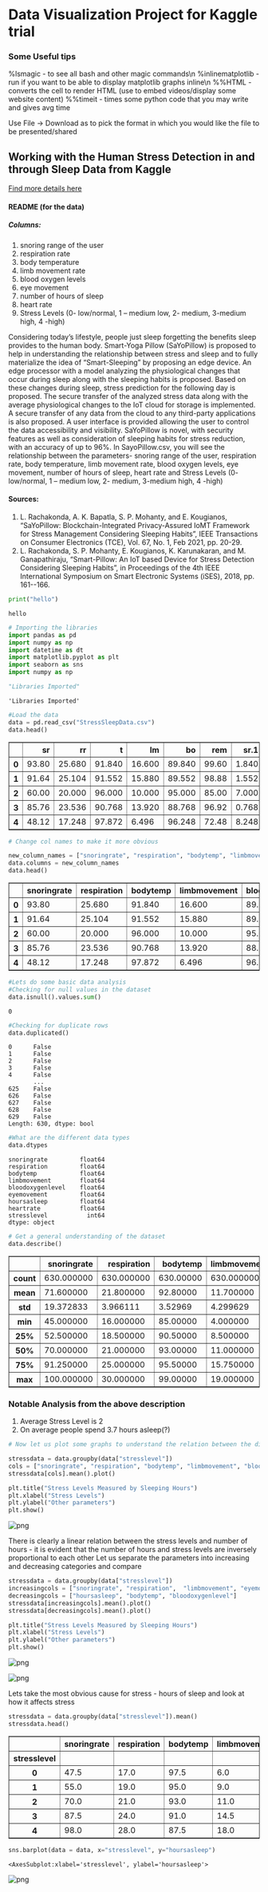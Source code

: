# Data Visualization Project for Kaggle trial

### Some Useful tips

%lsmagic - to see all bash and other magic commands\n
%inlinematplotlib  - run if you want to be able to display matplotlib graphs inline\n
%%HTML - converts the cell to render HTML (use to embed videos/display some website content)
%%timeit - times some python code that you may write and gives avg time
 
Use File -> Download as to pick the format in which you would like the file to be presented/shared

## Working with the Human Stress Detection in and through Sleep Data from Kaggle
[Find more details here](https://www.kaggle.com/datasets/laavanya/human-stress-detection-in-and-through-sleep)
#### README (for the data)

##### Columns: 
1. snoring range of the user
2. respiration rate
3. body temperature
4. limb movement rate
5. blood oxygen levels
6. eye movement
7. number of hours of sleep
8. heart rate
9. Stress Levels (0- low/normal, 1 – medium low, 2- medium, 3-medium high, 4 -high) 

Considering today’s lifestyle, people just sleep forgetting the benefits sleep provides to the human body. Smart-Yoga Pillow (SaYoPillow) is proposed to help in understanding the relationship between stress and sleep and to fully materialize the idea of “Smart-Sleeping” by proposing an edge device. An edge processor with a model analyzing the physiological changes that occur during sleep along with the sleeping habits is proposed. Based on these changes during sleep, stress prediction for the following day is proposed. The secure transfer of the analyzed stress data along with the average physiological changes to the IoT cloud for storage is implemented. A secure transfer of any data from the cloud to any third-party applications is also proposed. A user interface is provided allowing the user to control the data accessibility and visibility. SaYoPillow is novel, with security features as well as consideration of sleeping habits for stress reduction, with an accuracy of up to 96%.
In SayoPillow.csv, you will see the relationship between the parameters- snoring range of the user, respiration rate, body temperature, limb movement rate, blood oxygen levels, eye movement, number of hours of sleep, heart rate and Stress Levels (0- low/normal, 1 – medium low, 2- medium, 3-medium high, 4 -high) 

#### Sources:
1.	L. Rachakonda, A. K. Bapatla, S. P. Mohanty, and E. Kougianos, “SaYoPillow: Blockchain-Integrated Privacy-Assured IoMT Framework for Stress Management Considering Sleeping Habits”, IEEE Transactions on Consumer Electronics (TCE), Vol. 67, No. 1, Feb 2021, pp. 20-29.
2.	L. Rachakonda, S. P. Mohanty, E. Kougianos, K. Karunakaran, and M. Ganapathiraju, “Smart-Pillow: An IoT based Device for Stress Detection Considering Sleeping Habits”, in Proceedings of the 4th IEEE International Symposium on Smart Electronic Systems (iSES), 2018, pp. 161--166. 


```python
print("hello")
```

    hello
    


```python
# Importing the libraries
import pandas as pd
import numpy as np
import datetime as dt
import matplotlib.pyplot as plt
import seaborn as sns
import numpy as np

"Libraries Imported"
```




    'Libraries Imported'




```python
#Load the data
data = pd.read_csv("StressSleepData.csv")
data.head()
```




<div>
<style scoped>
    .dataframe tbody tr th:only-of-type {
        vertical-align: middle;
    }

    .dataframe tbody tr th {
        vertical-align: top;
    }

    .dataframe thead th {
        text-align: right;
    }
</style>
<table border="1" class="dataframe">
  <thead>
    <tr style="text-align: right;">
      <th></th>
      <th>sr</th>
      <th>rr</th>
      <th>t</th>
      <th>lm</th>
      <th>bo</th>
      <th>rem</th>
      <th>sr.1</th>
      <th>hr</th>
      <th>sl</th>
    </tr>
  </thead>
  <tbody>
    <tr>
      <th>0</th>
      <td>93.80</td>
      <td>25.680</td>
      <td>91.840</td>
      <td>16.600</td>
      <td>89.840</td>
      <td>99.60</td>
      <td>1.840</td>
      <td>74.20</td>
      <td>3</td>
    </tr>
    <tr>
      <th>1</th>
      <td>91.64</td>
      <td>25.104</td>
      <td>91.552</td>
      <td>15.880</td>
      <td>89.552</td>
      <td>98.88</td>
      <td>1.552</td>
      <td>72.76</td>
      <td>3</td>
    </tr>
    <tr>
      <th>2</th>
      <td>60.00</td>
      <td>20.000</td>
      <td>96.000</td>
      <td>10.000</td>
      <td>95.000</td>
      <td>85.00</td>
      <td>7.000</td>
      <td>60.00</td>
      <td>1</td>
    </tr>
    <tr>
      <th>3</th>
      <td>85.76</td>
      <td>23.536</td>
      <td>90.768</td>
      <td>13.920</td>
      <td>88.768</td>
      <td>96.92</td>
      <td>0.768</td>
      <td>68.84</td>
      <td>3</td>
    </tr>
    <tr>
      <th>4</th>
      <td>48.12</td>
      <td>17.248</td>
      <td>97.872</td>
      <td>6.496</td>
      <td>96.248</td>
      <td>72.48</td>
      <td>8.248</td>
      <td>53.12</td>
      <td>0</td>
    </tr>
  </tbody>
</table>
</div>




```python
# Change col names to make it more obvious

new_column_names = ["snoringrate", "respiration", "bodytemp", "limbmovement", "bloodoxygenlevel", "eyemovement", "hoursasleep", "heartrate", "stresslevel"]
data.columns = new_column_names
data.head()
```




<div>
<style scoped>
    .dataframe tbody tr th:only-of-type {
        vertical-align: middle;
    }

    .dataframe tbody tr th {
        vertical-align: top;
    }

    .dataframe thead th {
        text-align: right;
    }
</style>
<table border="1" class="dataframe">
  <thead>
    <tr style="text-align: right;">
      <th></th>
      <th>snoringrate</th>
      <th>respiration</th>
      <th>bodytemp</th>
      <th>limbmovement</th>
      <th>bloodoxygenlevel</th>
      <th>eyemovement</th>
      <th>hoursasleep</th>
      <th>heartrate</th>
      <th>stresslevel</th>
    </tr>
  </thead>
  <tbody>
    <tr>
      <th>0</th>
      <td>93.80</td>
      <td>25.680</td>
      <td>91.840</td>
      <td>16.600</td>
      <td>89.840</td>
      <td>99.60</td>
      <td>1.840</td>
      <td>74.20</td>
      <td>3</td>
    </tr>
    <tr>
      <th>1</th>
      <td>91.64</td>
      <td>25.104</td>
      <td>91.552</td>
      <td>15.880</td>
      <td>89.552</td>
      <td>98.88</td>
      <td>1.552</td>
      <td>72.76</td>
      <td>3</td>
    </tr>
    <tr>
      <th>2</th>
      <td>60.00</td>
      <td>20.000</td>
      <td>96.000</td>
      <td>10.000</td>
      <td>95.000</td>
      <td>85.00</td>
      <td>7.000</td>
      <td>60.00</td>
      <td>1</td>
    </tr>
    <tr>
      <th>3</th>
      <td>85.76</td>
      <td>23.536</td>
      <td>90.768</td>
      <td>13.920</td>
      <td>88.768</td>
      <td>96.92</td>
      <td>0.768</td>
      <td>68.84</td>
      <td>3</td>
    </tr>
    <tr>
      <th>4</th>
      <td>48.12</td>
      <td>17.248</td>
      <td>97.872</td>
      <td>6.496</td>
      <td>96.248</td>
      <td>72.48</td>
      <td>8.248</td>
      <td>53.12</td>
      <td>0</td>
    </tr>
  </tbody>
</table>
</div>




```python
#Lets do some basic data analysis
#Checking for null values in the dataset
data.isnull().values.sum()
```




    0




```python
#Checking for duplicate rows
data.duplicated()
```




    0      False
    1      False
    2      False
    3      False
    4      False
           ...  
    625    False
    626    False
    627    False
    628    False
    629    False
    Length: 630, dtype: bool




```python
#What are the different data types
data.dtypes
```




    snoringrate         float64
    respiration         float64
    bodytemp            float64
    limbmovement        float64
    bloodoxygenlevel    float64
    eyemovement         float64
    hoursasleep         float64
    heartrate           float64
    stresslevel           int64
    dtype: object




```python
# Get a general understanding of the dataset
data.describe()
```




<div>
<style scoped>
    .dataframe tbody tr th:only-of-type {
        vertical-align: middle;
    }

    .dataframe tbody tr th {
        vertical-align: top;
    }

    .dataframe thead th {
        text-align: right;
    }
</style>
<table border="1" class="dataframe">
  <thead>
    <tr style="text-align: right;">
      <th></th>
      <th>snoringrate</th>
      <th>respiration</th>
      <th>bodytemp</th>
      <th>limbmovement</th>
      <th>bloodoxygenlevel</th>
      <th>eyemovement</th>
      <th>hoursasleep</th>
      <th>heartrate</th>
      <th>stresslevel</th>
    </tr>
  </thead>
  <tbody>
    <tr>
      <th>count</th>
      <td>630.000000</td>
      <td>630.000000</td>
      <td>630.00000</td>
      <td>630.000000</td>
      <td>630.000000</td>
      <td>630.000000</td>
      <td>630.000000</td>
      <td>630.000000</td>
      <td>630.000000</td>
    </tr>
    <tr>
      <th>mean</th>
      <td>71.600000</td>
      <td>21.800000</td>
      <td>92.80000</td>
      <td>11.700000</td>
      <td>90.900000</td>
      <td>88.500000</td>
      <td>3.700000</td>
      <td>64.500000</td>
      <td>2.000000</td>
    </tr>
    <tr>
      <th>std</th>
      <td>19.372833</td>
      <td>3.966111</td>
      <td>3.52969</td>
      <td>4.299629</td>
      <td>3.902483</td>
      <td>11.893747</td>
      <td>3.054572</td>
      <td>9.915277</td>
      <td>1.415337</td>
    </tr>
    <tr>
      <th>min</th>
      <td>45.000000</td>
      <td>16.000000</td>
      <td>85.00000</td>
      <td>4.000000</td>
      <td>82.000000</td>
      <td>60.000000</td>
      <td>0.000000</td>
      <td>50.000000</td>
      <td>0.000000</td>
    </tr>
    <tr>
      <th>25%</th>
      <td>52.500000</td>
      <td>18.500000</td>
      <td>90.50000</td>
      <td>8.500000</td>
      <td>88.500000</td>
      <td>81.250000</td>
      <td>0.500000</td>
      <td>56.250000</td>
      <td>1.000000</td>
    </tr>
    <tr>
      <th>50%</th>
      <td>70.000000</td>
      <td>21.000000</td>
      <td>93.00000</td>
      <td>11.000000</td>
      <td>91.000000</td>
      <td>90.000000</td>
      <td>3.500000</td>
      <td>62.500000</td>
      <td>2.000000</td>
    </tr>
    <tr>
      <th>75%</th>
      <td>91.250000</td>
      <td>25.000000</td>
      <td>95.50000</td>
      <td>15.750000</td>
      <td>94.250000</td>
      <td>98.750000</td>
      <td>6.500000</td>
      <td>72.500000</td>
      <td>3.000000</td>
    </tr>
    <tr>
      <th>max</th>
      <td>100.000000</td>
      <td>30.000000</td>
      <td>99.00000</td>
      <td>19.000000</td>
      <td>97.000000</td>
      <td>105.000000</td>
      <td>9.000000</td>
      <td>85.000000</td>
      <td>4.000000</td>
    </tr>
  </tbody>
</table>
</div>



### Notable Analysis from the above description

1. Average Stress Level is 2
2. On average people spend 3.7 hours asleep(?)


```python
# Now let us plot some graphs to understand the relation between the different parameters and stress level

stressdata = data.groupby(data["stresslevel"])
cols = ["snoringrate", "respiration", "bodytemp", "limbmovement", "bloodoxygenlevel", "eyemovement", "hoursasleep", "heartrate"]
stressdata[cols].mean().plot()

plt.title("Stress Levels Measured by Sleeping Hours")
plt.xlabel("Stress Levels")
plt.ylabel("Other parameters")
plt.show()
```


    
![png](output_11_0.png)
    


There is clearly a linear relation between the stress levels and number of hours - it is evident that the number of hours and stress levels are inversely proportional to each other
Let us separate the parameters into increasing and decreasing categories and compare


```python
stressdata = data.groupby(data["stresslevel"])
increasingcols = ["snoringrate", "respiration",  "limbmovement", "eyemovement",  "heartrate"]
decreasingcols = ["hoursasleep", "bodytemp", "bloodoxygenlevel"]
stressdata[increasingcols].mean().plot()
stressdata[decreasingcols].mean().plot()

plt.title("Stress Levels Measured by Sleeping Hours")
plt.xlabel("Stress Levels")
plt.ylabel("Other parameters")
plt.show()
```


    
![png](output_13_0.png)
    



    
![png](output_13_1.png)
    


Lets take the most obvious cause for stress - hours of sleep and look at how it affects stress


```python
stressdata = data.groupby(data["stresslevel"]).mean()
stressdata.head()
```




<div>
<style scoped>
    .dataframe tbody tr th:only-of-type {
        vertical-align: middle;
    }

    .dataframe tbody tr th {
        vertical-align: top;
    }

    .dataframe thead th {
        text-align: right;
    }
</style>
<table border="1" class="dataframe">
  <thead>
    <tr style="text-align: right;">
      <th></th>
      <th>snoringrate</th>
      <th>respiration</th>
      <th>bodytemp</th>
      <th>limbmovement</th>
      <th>bloodoxygenlevel</th>
      <th>eyemovement</th>
      <th>hoursasleep</th>
      <th>heartrate</th>
    </tr>
    <tr>
      <th>stresslevel</th>
      <th></th>
      <th></th>
      <th></th>
      <th></th>
      <th></th>
      <th></th>
      <th></th>
      <th></th>
    </tr>
  </thead>
  <tbody>
    <tr>
      <th>0</th>
      <td>47.5</td>
      <td>17.0</td>
      <td>97.5</td>
      <td>6.0</td>
      <td>96.0</td>
      <td>70.0</td>
      <td>8.0</td>
      <td>52.5</td>
    </tr>
    <tr>
      <th>1</th>
      <td>55.0</td>
      <td>19.0</td>
      <td>95.0</td>
      <td>9.0</td>
      <td>93.5</td>
      <td>82.5</td>
      <td>6.0</td>
      <td>57.5</td>
    </tr>
    <tr>
      <th>2</th>
      <td>70.0</td>
      <td>21.0</td>
      <td>93.0</td>
      <td>11.0</td>
      <td>91.0</td>
      <td>90.0</td>
      <td>3.5</td>
      <td>62.5</td>
    </tr>
    <tr>
      <th>3</th>
      <td>87.5</td>
      <td>24.0</td>
      <td>91.0</td>
      <td>14.5</td>
      <td>89.0</td>
      <td>97.5</td>
      <td>1.0</td>
      <td>70.0</td>
    </tr>
    <tr>
      <th>4</th>
      <td>98.0</td>
      <td>28.0</td>
      <td>87.5</td>
      <td>18.0</td>
      <td>85.0</td>
      <td>102.5</td>
      <td>0.0</td>
      <td>80.0</td>
    </tr>
  </tbody>
</table>
</div>




```python
sns.barplot(data = data, x="stresslevel", y="hoursasleep")
```




    <AxesSubplot:xlabel='stresslevel', ylabel='hoursasleep'>




    
![png](output_16_1.png)
    

